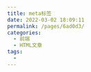 ```yaml
---
title: meta标签
date: 2022-03-02 18:09:11
permalink: /pages/6ad0d3/
categories:
  - 前端
  - HTML文章
tags:
  - 
---
```

<!--
 * @Author: Jingdongdong
 * @Date: 2022-03-02 18:09:11
 * @LastEditTime: 2022-03-02 18:09:11
 * @LastEditors: Jingdongdong
 * @Description: 
-->
